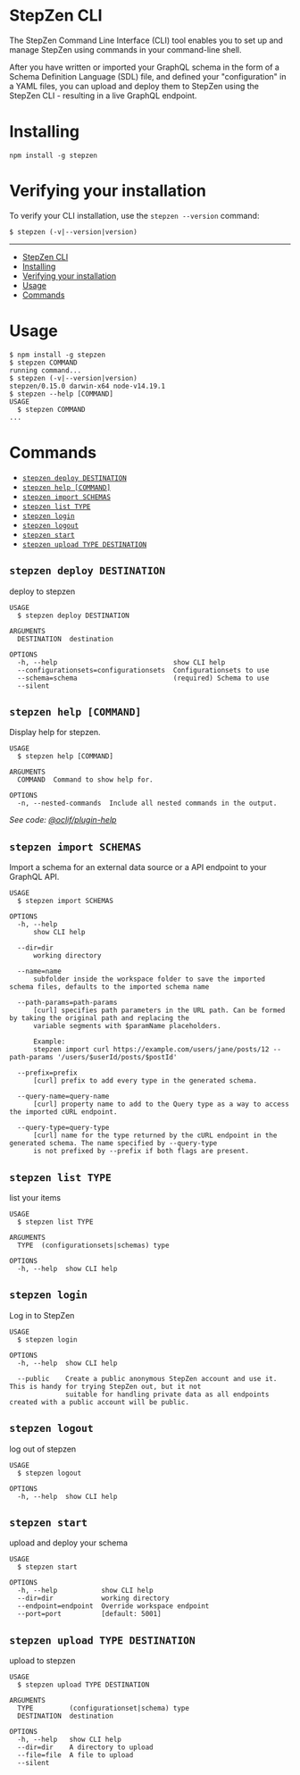 # StepZen CLI

The StepZen Command Line Interface (CLI) tool enables you to set up and manage StepZen using commands in your command-line shell. 

After you have written or imported your GraphQL schema in the form of a Schema Definition Language (SDL) file, and defined your "configuration" in a YAML files, you can upload and deploy them to StepZen using the StepZen CLI - resulting in a live GraphQL endpoint.

# Installing

`npm install -g stepzen`

# Verifying your installation
To verify your  CLI installation, use the `stepzen --version` command:

`$ stepzen (-v|--version|version)`

----------------------------------------

<!-- toc -->
* [StepZen CLI](#stepzen-cli)
* [Installing](#installing)
* [Verifying your installation](#verifying-your-installation)
* [Usage](#usage)
* [Commands](#commands)
<!-- tocstop -->
# Usage
<!-- usage -->
```sh-session
$ npm install -g stepzen
$ stepzen COMMAND
running command...
$ stepzen (-v|--version|version)
stepzen/0.15.0 darwin-x64 node-v14.19.1
$ stepzen --help [COMMAND]
USAGE
  $ stepzen COMMAND
...
```
<!-- usagestop -->
# Commands
<!-- commands -->
* [`stepzen deploy DESTINATION`](#stepzen-deploy-destination)
* [`stepzen help [COMMAND]`](#stepzen-help-command)
* [`stepzen import SCHEMAS`](#stepzen-import-schemas)
* [`stepzen list TYPE`](#stepzen-list-type)
* [`stepzen login`](#stepzen-login)
* [`stepzen logout`](#stepzen-logout)
* [`stepzen start`](#stepzen-start)
* [`stepzen upload TYPE DESTINATION`](#stepzen-upload-type-destination)

## `stepzen deploy DESTINATION`

deploy to stepzen

```
USAGE
  $ stepzen deploy DESTINATION

ARGUMENTS
  DESTINATION  destination

OPTIONS
  -h, --help                             show CLI help
  --configurationsets=configurationsets  Configurationsets to use
  --schema=schema                        (required) Schema to use
  --silent
```

## `stepzen help [COMMAND]`

Display help for stepzen.

```
USAGE
  $ stepzen help [COMMAND]

ARGUMENTS
  COMMAND  Command to show help for.

OPTIONS
  -n, --nested-commands  Include all nested commands in the output.
```

_See code: [@oclif/plugin-help](https://github.com/oclif/plugin-help/blob/v5.1.12/src/commands/help.ts)_

## `stepzen import SCHEMAS`

Import a schema for an external data source or a API endpoint to your GraphQL API.

```
USAGE
  $ stepzen import SCHEMAS

OPTIONS
  -h, --help
      show CLI help

  --dir=dir
      working directory

  --name=name
      subfolder inside the workspace folder to save the imported schema files, defaults to the imported schema name

  --path-params=path-params
      [curl] specifies path parameters in the URL path. Can be formed by taking the original path and replacing the
      variable segments with $paramName placeholders.

      Example:
      stepzen import curl https://example.com/users/jane/posts/12 --path-params '/users/$userId/posts/$postId'

  --prefix=prefix
      [curl] prefix to add every type in the generated schema.

  --query-name=query-name
      [curl] property name to add to the Query type as a way to access the imported cURL endpoint.

  --query-type=query-type
      [curl] name for the type returned by the cURL endpoint in the generated schema. The name specified by --query-type
      is not prefixed by --prefix if both flags are present.
```

## `stepzen list TYPE`

list your items

```
USAGE
  $ stepzen list TYPE

ARGUMENTS
  TYPE  (configurationsets|schemas) type

OPTIONS
  -h, --help  show CLI help
```

## `stepzen login`

Log in to StepZen

```
USAGE
  $ stepzen login

OPTIONS
  -h, --help  show CLI help

  --public    Create a public anonymous StepZen account and use it. This is handy for trying StepZen out, but it not
              suitable for handling private data as all endpoints created with a public account will be public.
```

## `stepzen logout`

log out of stepzen

```
USAGE
  $ stepzen logout

OPTIONS
  -h, --help  show CLI help
```

## `stepzen start`

upload and deploy your schema

```
USAGE
  $ stepzen start

OPTIONS
  -h, --help           show CLI help
  --dir=dir            working directory
  --endpoint=endpoint  Override workspace endpoint
  --port=port          [default: 5001]
```

## `stepzen upload TYPE DESTINATION`

upload to stepzen

```
USAGE
  $ stepzen upload TYPE DESTINATION

ARGUMENTS
  TYPE         (configurationset|schema) type
  DESTINATION  destination

OPTIONS
  -h, --help   show CLI help
  --dir=dir    A directory to upload
  --file=file  A file to upload
  --silent
```
<!-- commandsstop -->
